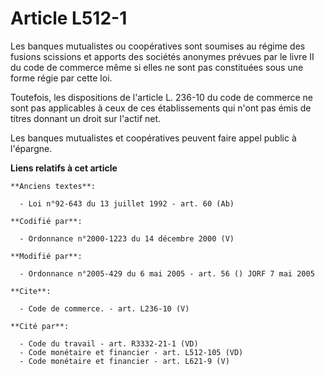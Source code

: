 # Article L512-1

Les banques mutualistes ou coopératives sont soumises au régime des fusions scissions et apports des sociétés anonymes
prévues par le livre II du code de commerce même si elles ne sont pas constituées sous une forme régie par cette loi.

Toutefois, les dispositions de l'article L. 236-10 du code de commerce ne sont pas applicables à ceux de ces établissements
qui n'ont pas émis de titres donnant un droit sur l'actif net.

Les banques mutualistes et coopératives peuvent faire appel public à l'épargne.

**Liens relatifs à cet article**

	**Anciens textes**:

	  - Loi n°92-643 du 13 juillet 1992 - art. 60 (Ab)

	**Codifié par**:

	  - Ordonnance n°2000-1223 du 14 décembre 2000 (V)

	**Modifié par**:

	  - Ordonnance n°2005-429 du 6 mai 2005 - art. 56 () JORF 7 mai 2005

	**Cite**:

	  - Code de commerce. - art. L236-10 (V)

	**Cité par**:

	  - Code du travail - art. R3332-21-1 (VD)
	  - Code monétaire et financier - art. L512-105 (VD)
	  - Code monétaire et financier - art. L621-9 (V)
